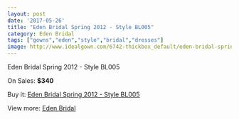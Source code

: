```yaml
---
layout: post
date: '2017-05-26'
title: "Eden Bridal Spring 2012 - Style BL005"
category: Eden Bridal
tags: ["gowns","eden","style","bridal","dresses"]
image: http://www.idealgown.com/6742-thickbox_default/eden-bridal-spring-2012-style-bl005.jpg
---
```

Eden Bridal Spring 2012 - Style BL005

On Sales: **$340**
<a href="https://www.idealgown.com/en/eden-bridal/2899-eden-bridal-spring-2012-style-bl005.html"><amp-img layout="responsive" width="600" height="600" src="//www.idealgown.com/6742-thickbox_default/eden-bridal-spring-2012-style-bl005.jpg" alt="Eden Bridal Spring 2012 - Style BL005 0" /></a>
<a href="https://www.idealgown.com/en/eden-bridal/2899-eden-bridal-spring-2012-style-bl005.html"><amp-img layout="responsive" width="600" height="600" src="//www.idealgown.com/6743-thickbox_default/eden-bridal-spring-2012-style-bl005.jpg" alt="Eden Bridal Spring 2012 - Style BL005 1" /></a>

Buy it: [Eden Bridal Spring 2012 - Style BL005](https://www.idealgown.com/en/eden-bridal/2899-eden-bridal-spring-2012-style-bl005.html "Eden Bridal Spring 2012 - Style BL005")

View more: [Eden Bridal](https://www.idealgown.com/en/34-eden-bridal "Eden Bridal")